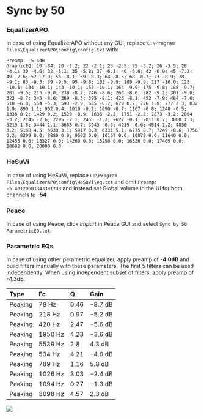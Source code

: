 # Sync by 50

### EqualizerAPO
In case of using EqualizerAPO without any GUI, replace `C:\Program Files\EqualizerAPO\config\config.txt`
with:
```
Preamp: -5.4dB
GraphicEQ: 10 -84; 20 -1.2; 22 -2.1; 23 -2.5; 25 -3.2; 26 -3.5; 28 -4.1; 30 -4.6; 32 -5.1; 35 -5.8; 37 -6.1; 40 -6.6; 42 -6.9; 45 -7.2; 49 -7.6; 52 -7.9; 56 -8.1; 59 -8.3; 64 -8.5; 68 -8.7; 73 -8.9; 78 -9.1; 83 -9.3; 89 -9.5; 95 -9.8; 102 -9.9; 109 -9.9; 117 -10.0; 125 -10.1; 134 -10.1; 143 -10.1; 153 -10.1; 164 -9.9; 175 -9.8; 188 -9.7; 201 -9.5; 215 -9.0; 230 -8.7; 246 -8.6; 263 -8.6; 282 -9.1; 301 -9.0; 323 -8.7; 345 -8.6; 369 -8.3; 395 -8.1; 423 -8.1; 452 -7.9; 484 -7.6; 518 -6.8; 554 -5.3; 593 -2.9; 635 -0.7; 679 0.7; 726 1.8; 777 2.3; 832 1.9; 890 1.1; 952 0.4; 1019 -0.2; 1090 -0.7; 1167 -0.8; 1248 -0.5; 1336 0.2; 1429 0.2; 1529 -0.9; 1636 -2.2; 1751 -2.8; 1873 -3.2; 2004 -3.2; 2145 -2.6; 2295 -2.1; 2455 -1.2; 2627 -0.1; 2811 0.7; 3008 1.3; 3219 1.5; 3444 1.1; 3685 0.7; 3943 -0.3; 4219 -0.6; 4514 1.2; 4830 3.2; 5168 4.5; 5530 3.1; 5917 3.3; 6331 5.1; 6775 0.7; 7249 -0.6; 7756 0.2; 8299 0.0; 8880 0.0; 9502 0.0; 10167 0.0; 10879 0.0; 11640 0.0; 12455 0.0; 13327 0.0; 14260 0.0; 15258 0.0; 16326 0.0; 17469 0.0; 18692 0.0; 20000 0.0
```

### HeSuVi
In case of using HeSuVi, replace `C:\Program Files\EqualizerAPO\config\HeSuVi\eq.txt` and omit `Preamp:
-5.401206033433817dB` and instead set Global volume in the UI for both channels to **-54**

### Peace
In case of using Peace, click *Import* in Peace GUI and select `Sync by 50 ParametricEQ.txt`.

### Parametric EQs
In case of using other parametric equalizer, apply preamp of **-4.0dB** and build filters manually
with these parameters. The first 5 filters can be used independently.
When using independent subset of filters, apply preamp of -4.3dB.

| Type    | Fc      |    Q | Gain    |
|:--------|:--------|:-----|:--------|
| Peaking | 79 Hz   | 0.46 | -8.7 dB |
| Peaking | 218 Hz  | 0.97 | -5.2 dB |
| Peaking | 420 Hz  | 2.47 | -5.6 dB |
| Peaking | 1950 Hz | 4.23 | -3.6 dB |
| Peaking | 5539 Hz | 2.8  | 4.3 dB  |
| Peaking | 534 Hz  | 4.21 | -4.0 dB |
| Peaking | 789 Hz  | 1.16 | 5.8 dB  |
| Peaking | 1026 Hz | 3.03 | -2.4 dB |
| Peaking | 1094 Hz | 0.27 | -1.3 dB |
| Peaking | 3098 Hz | 4.57 | 2.3 dB  |

![](https://raw.githubusercontent.com/jaakkopasanen/AutoEq/master/results/innerfidelity/sbaf-serious/Sync%20by%2050/Sync%20by%2050.png)